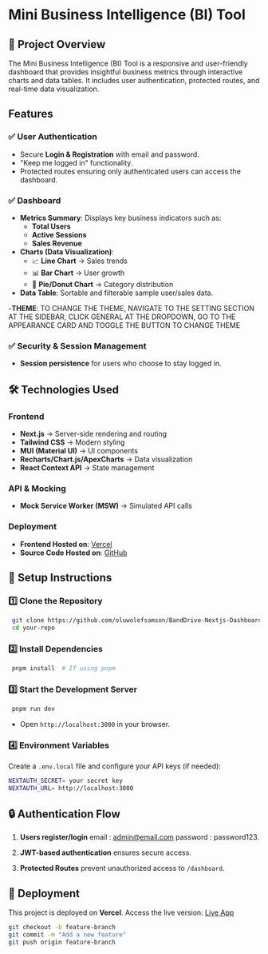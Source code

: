 # Mini Business Intelligence (BI) Tool

## 🚀 Project Overview

The Mini Business Intelligence (BI) Tool is a responsive and user-friendly dashboard that provides insightful business metrics through interactive charts and data tables. It includes user authentication, protected routes, and real-time data visualization.

## Features

### ✅ User Authentication

- Secure **Login & Registration** with email and password.
- "Keep me logged in" functionality.
- Protected routes ensuring only authenticated users can access the dashboard.

### ✅ Dashboard

- **Metrics Summary**: Displays key business indicators such as:
  - **Total Users**
  - **Active Sessions**
  - **Sales Revenue**
- **Charts (Data Visualization)**:
  - 📈 **Line Chart** → Sales trends
  - 📊 **Bar Chart** → User growth
  - 🥧 **Pie/Donut Chart** → Category distribution
- **Data Table**: Sortable and filterable sample user/sales data.

-**THEME**: TO CHANGE THE THEME, NAVIGATE TO THE SETTING SECTION AT THE SIDEBAR, CLICK GENERAL AT THE DROPDOWN, GO TO THE APPEARANCE CARD AND TOGGLE THE BUTTON TO CHANGE THEME

### ✅ Security & Session Management

- **Session persistence** for users who choose to stay logged in.

## 🛠️ Technologies Used

### **Frontend**

- **Next.js** → Server-side rendering and routing
- **Tailwind CSS** → Modern styling
- **MUI (Material UI)** → UI components
- **Recharts/Chart.js/ApexCharts** → Data visualization
- **React Context API** → State management

### **API & Mocking**

- **Mock Service Worker (MSW)** → Simulated API calls

### **Deployment**

- **Frontend Hosted on**: [Vercel](https://band-drive-nextjs-dashboard-sdmm.vercel.app/)
- **Source Code Hosted on**: [GitHub](https://github.com/oluwolefsamson/BandDrive-Nextjs-Dashboard)

## 📌 Setup Instructions

### **1️⃣ Clone the Repository**

```sh
 git clone https://github.com/oluwolefsamson/BandDrive-Nextjs-Dashboard
 cd your-repo
```

### **2️⃣ Install Dependencies**

```sh
 pnpm install  # If using pnpm
```

### **3️⃣ Start the Development Server**

```sh
 pnpm run dev
```

- Open `http://localhost:3000` in your browser.

### **4️⃣ Environment Variables**

Create a `.env.local` file and configure your API keys (if needed):

```sh
NEXTAUTH_SECRET= your secret key
NEXTAUTH_URL= http://localhost:3000
```

## 🔒 Authentication Flow

1. **Users register/login** email : admin@email.com
   password : password123.

2. **JWT-based authentication** ensures secure access.
3. **Protected Routes** prevent unauthorized access to `/dashboard`.

## 🚀 Deployment

This project is deployed on **Vercel**. Access the live version: [Live App](https://band-drive-nextjs-dashboard-sdmm.vercel.app/)

```sh
git checkout -b feature-branch
git commit -m "Add a new feature"
git push origin feature-branch
```
